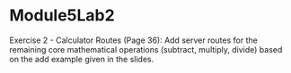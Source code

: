 # Module5Lab2


Exercise 2 - Calculator Routes (Page 36):
Add server routes for the remaining core mathematical operations (subtract, multiply, divide) based on the add example given in the slides.
